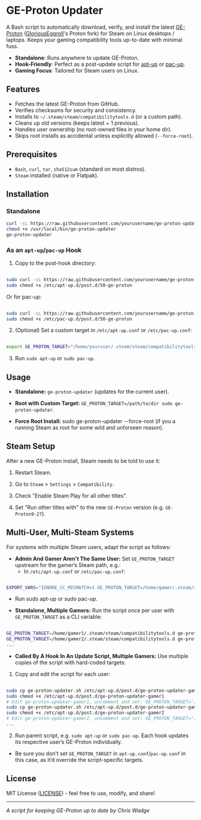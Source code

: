 # GE-Proton Updater

A Bash script to automatically download, verify, and install the latest [GE-Proton](https://github.com/GloriousEggroll/proton-ge-custom) ([GloriousEggroll](https://x.com/GloriousEggroll)'s Proton fork) for Steam on Linux desktops / laptops. Keeps your gaming compatibility tools up-to-date with minimal fuss.

- **Standalone**: Runs anywhere to update GE-Proton.
- **Hook-Friendly**: Perfect as a post-update script for [apt-up](https://github.com/cwadge/apt-up) or [pac-up](https://github.com/cwadge/pac-up).
- **Gaming Focus**: Tailored for Steam users on Linux.

## Features
- Fetches the latest GE-Proton from GitHub.
- Verifies checksums for security and consistency.
- Installs to `~/.steam/steam/compatibilitytools.d` (or a custom path).
- Cleans up old versions (keeps latest + 1 previous).
- Handles user ownership (no root-owned files in your home dir).
- Skips root installs as accidental unless explicitly allowed (`--force-root`).

## Prerequisites
- `Bash`, `curl`, `tar`, `sha512sum` (standard on most distros).
- `Steam` installed (native or Flatpak).

## Installation
### Standalone
```bash
curl -sL https://raw.githubusercontent.com/yourusername/ge-proton-updater/main/ge-proton-updater.sh -o /usr/local/bin/ge-proton-updater
chmod +x /usr/local/bin/ge-proton-updater
ge-proton-updater
```

### As an `apt-up`/`pac-up` Hook
1. Copy to the post-hook directory:
```bash
￼
sudo curl -sL https://raw.githubusercontent.com/yourusername/ge-proton-updater/main/ge-proton-updater.sh -o /etc/apt-up.d/post.d/50-ge-proton
sudo chmod +x /etc/apt-up.d/post.d/50-ge-proton
```

Or for pac-up:
```bash
￼
sudo curl -sL https://raw.githubusercontent.com/yourusername/ge-proton-updater/main/ge-proton-updater.sh -o /etc/pac-up.d/post.d/50-ge-proton
sudo chmod +x /etc/pac-up.d/post.d/50-ge-proton
```
2. (Optional) Set a custom target in `/etc/apt-up.conf` or `/etc/pac-up.conf`:
```bash
￼
export GE_PROTON_TARGET="/home/youruser/.steam/steam/compatibilitytools.d"
```

3. Run `sudo apt-up` or `sudo pac-up`.

## Usage
- **Standalone:** `ge-proton-updater` (updates for the current user).

- **Root with Custom Target:** `GE_PROTON_TARGET=/path/to/dir sudo ge-proton-updater`.

- **Force Root Install:** sudo ge-proton-updater --force-root (if you a running Steam as root for some wild and unforseen reason).

## Steam Setup
After a new GE-Proton install, Steam needs to be told to use it:

1. Restart Steam.

2. Go to `Steam` > `Settings` > `Compatibility`.

3. Check "Enable Steam Play for all other titles".

4. Set "Run other titles with" to the new `GE-Proton` version (e.g. `GE-Proton9-27`).

## Multi-User, Multi-Steam Systems
For systems with multiple Steam users, adapt the script as follows:

- **Admin And Gamer Aren't The Same User:** Set `GE_PROTON_TARGET` upstream for the gamer’s Steam path, e.g.:
  - In `/etc/apt-up.conf` or `/etc/pac-up.conf`:
```bash

EXPORT_VARS="IGNORE_CC_MISMATCH=1 GE_PROTON_TARGET=/home/gamer/.steam/steam/compatibilitytools.d"
```

  - Run sudo apt-up or sudo pac-up.

- **Standalone, Multiple Gamers:** Run the script once per user with `GE_PROTON_TARGET` as a CLI variable:
```bash
￼
GE_PROTON_TARGET=/home/gamer1/.steam/steam/compatibilitytools.d ge-proton-updater
GE_PROTON_TARGET=/home/gamer2/.steam/steam/compatibilitytools.d ge-proton-updater
...
```

- **Called By A Hook In An Update Script, Multiple Gamers:** Use multiple copies of the script with hard-coded targets:
1. Copy and edit the script for each user:
```bash
￼
sudo cp ge-proton-updater.sh /etc/apt-up.d/post.d/ge-proton-updater-gamer1
sudo chmod +x /etc/apt-up.d/post.d/ge-proton-updater-gamer1
# Edit ge-proton-updater-gamer1, uncomment and set: GE_PROTON_TARGET="/home/gamer1/.steam/steam/compatibilitytools.d"
sudo cp ge-proton-updater.sh /etc/apt-up.d/post.d/ge-proton-updater-gamer2
sudo chmod +x /etc/apt-up.d/post.d/ge-proton-updater-gamer2
# Edit ge-proton-updater-gamer2, uncomment and set: GE_PROTON_TARGET="/home/gamer2/.steam/steam/compatibilitytools.d"
...
```

2. Run parent script, e.g. `sudo apt-up` or `sudo pac-up`. Each hook updates its respective user’s GE-Proton individually.
  - Be sure you don’t set `GE_PROTON_TARGET` in `apt-up.conf`/`pac-up.conf` in this case, as it’d override the script-specific targets.

## License
MIT License ([LICENSE](https://opensource.org/license/MIT)) - feel free to use, modify, and share!

---

_A script for keeping GE-Proton up to date by Chris Wadge_
